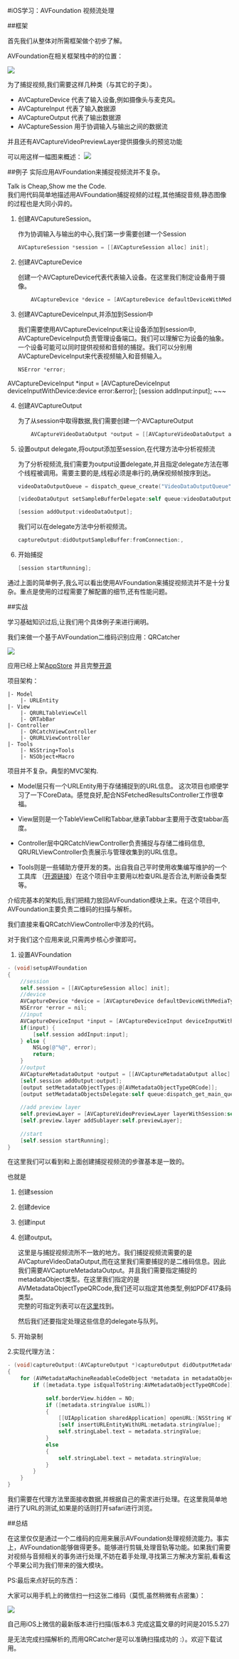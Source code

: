 #iOS学习：AVFoundation 视频流处理

##框架

首先我们从整体对所需框架做个初步了解。

AVFoundation在相关框架栈中的的位置：

![](AVFoundation.png)

为了捕捉视频,我们需要这样几种类（与其它的子类）。

- AVCaptureDevice 代表了输入设备,例如摄像头与麦克风。
- AVCaptureInput 代表了输入数据源
- AVCaptureOutput 代表了输出数据源
- AVCaptureSession 用于协调输入与输出之间的数据流

并且还有AVCaptureVideoPreviewLayer提供摄像头的预览功能

可以用这样一幅图来概述：
![](captureoverview.png)

##例子
实际应用AVFoundation来捕捉视频流并不复杂。

Talk is Cheap,Show me the Code.  
我们用代码简单地描述用AVFoundation捕捉视频的过程,其他捕捉音频,静态图像的过程也是大同小异的。

1. 创建AVCaputureSession。
	
	作为协调输入与输出的中心,我们第一步需要创建一个Session
	
	~~~objective-c
	AVCaptureSession *session = [[AVCaptureSession alloc] init];
	~~~
	
2. 创建AVCaptureDevice

	创建一个AVCaptureDevice代表代表输入设备。在这里我们制定设备用于摄像。
	
	~~~objective-c
	    AVCaptureDevice *device = [AVCaptureDevice defaultDeviceWithMediaType:AVMediaTypeVideo];
	~~~
	
3. 创建AVCaptureDeviceInput,并添加到Session中
	
	我们需要使用AVCaptureDeviceInput来让设备添加到session中, AVCaptureDeviceInput负责管理设备端口。我们可以理解它为设备的抽象。一个设备可能可以同时提供视频和音频的捕捉。我们可以分别用AVCaptureDeviceInput来代表视频输入和音频输入。
	
	~~~objective-c
	NSError *error;
AVCaptureDeviceInput *input = [AVCaptureDeviceInput deviceInputWithDevice:device error:&error];
[session addInput:input];
	~~~

4. 创建AVCaptureOutput

	为了从session中取得数据,我们需要创建一个AVCaptureOutput
	
	~~~objective-c
	    AVCaptureVideoDataOutput *output = [[AVCaptureVideoDataOutput alloc]init];
	~~~
	
5. 设置output delegate,将output添加至session,在代理方法中分析视频流

	为了分析视频流,我们需要为output设置delegate,并且指定delegate方法在哪个线程被调用。需要主要的是,线程必须是串行的,确保视频帧按序到达。
	
	~~~objective-c
	videoDataOutputQueue = dispatch_queue_create("VideoDataOutputQueue", DISPATCH_QUEUE_SERIAL);
	
	[videoDataOutput setSampleBufferDelegate:self queue:videoDataOutputQueue];
	
	[session addOutput:videoDataOutput];
	~~~
	
	我们可以在delegate方法中分析视频流。
	
	~~~objective-c
	captureOutput:didOutputSampleBuffer:fromConnection:,
	~~~

6. 开始捕捉

	~~~objective-c
	[session startRunning];
	~~~


通过上面的简单例子,我么可以看出使用AVFoundation来捕捉视频流并不是十分复杂。重点是使用的过程需要了解配置的细节,还有性能问题。


##实战

学习基础知识过后,让我们用个具体例子来进行阐明。

我们来做一个基于AVFoundation二维码识别应用：QRCatcher

![](icon.png)

应用已经上架[AppStore](https://itunes.apple.com/cn/app/qrcatcher/id993170818?mt=8) 并且完整[开源](https://github.com/100mango/QRCatcher)

	
项目架构：

~~~
|- Model
    |- URLEntity
|- View
    |- QRURLTableViewCell
    |- QRTabBar
|- Controller
    |- QRCatchViewController
    |- QRURLViewController
|- Tools
    |- NSString+Tools
    |- NSObject+Macro
~~~


项目并不复杂。典型的MVC架构.

- Model层只有一个URLEntity用于存储捕捉到的URL信息。
这次项目也顺便学习了一下CoreData。感觉良好,配合NSFetchedResultsController工作很幸福。

- View层则是一个TableViewCell和Tabbar,继承Tabbar主要用于改变tabbar高度。

- Controller层中QRCatchViewController负责捕捉与存储二维码信息, QRURLViewController负责展示与管理收集到的URL信息。

- Tools则是一些辅助方便开发的类。出自我自己平时使用收集编写维护的一个工具库 （[开源链接](https://github.com/100mango/MyTools_iOS)）在这个项目中主要用以检查URL是否合法,判断设备类型等。


介绍完基本的架构后,我们把精力放回AVFoundation模块上来。在这个项目中, AVFoundation主要负责二维码的扫描与解析。

我们直接来看QRCatchViewController中涉及的代码。

对于我们这个应用来说,只需两步核心步骤即可。

1. 设置AVFoundation

~~~objective-c
- (void)setupAVFoundation
{
    //session
    self.session = [[AVCaptureSession alloc] init];
    //device
    AVCaptureDevice *device = [AVCaptureDevice defaultDeviceWithMediaType:AVMediaTypeVideo];
    NSError *error = nil;
    //input
    AVCaptureDeviceInput *input = [AVCaptureDeviceInput deviceInputWithDevice:device error:&error];
    if(input) {
        [self.session addInput:input];
    } else {
        NSLog(@"%@", error);
        return;
    }
    //output
    AVCaptureMetadataOutput *output = [[AVCaptureMetadataOutput alloc] init];
    [self.session addOutput:output];
    [output setMetadataObjectTypes:@[AVMetadataObjectTypeQRCode]];
    [output setMetadataObjectsDelegate:self queue:dispatch_get_main_queue()];
    
    //add preview layer
    self.previewLayer = [AVCaptureVideoPreviewLayer layerWithSession:self.session];
    [self.preview.layer addSublayer:self.previewLayer];
    
    //start
    [self.session startRunning];
}
~~~

在这里我们可以看到和上面创建捕捉视频流的步骤基本是一致的。

也就是

1. 创建session
2. 创建device
3. 创建input
4. 创建output。

	这里是与捕捉视频流所不一致的地方。我们捕捉视频流需要的是AVCaptureVideoDataOutput,而在这里我们需要捕捉的是二维码信息。因此我们需要AVCaptureMetadataOutput。并且我们需要指定捕捉的metadataObject类型。在这里我们指定的是AVMetadataObjectTypeQRCode,我们还可以指定其他类型,例如PDF417条码类型。  
	完整的可指定列表可以在[这里](https://developer.apple.com/library/prerelease/ios/documentation/AVFoundation/Reference/AVMetadataMachineReadableCodeObject_Class/index.html#//apple_ref/doc/constant_group/Machine_Readable_Object_Types)找到。
	
	然后我们还要指定处理这些信息的delegate与队列。
	
5. 开始录制
	
	
2.实现代理方法：

~~~objective-c
- (void)captureOutput:(AVCaptureOutput *)captureOutput didOutputMetadataObjects:(NSArray *)metadataObjects fromConnection:(AVCaptureConnection *)connection
{
    for (AVMetadataMachineReadableCodeObject *metadata in metadataObjects) {
        if ([metadata.type isEqualToString:AVMetadataObjectTypeQRCode]) {
            
            self.borderView.hidden = NO;
            if ([metadata.stringValue isURL])
            {
                [[UIApplication sharedApplication] openURL:[NSString HTTPURLFromString:metadata.stringValue]];
                [self insertURLEntityWithURL:metadata.stringValue];
                self.stringLabel.text = metadata.stringValue;
            }
            else
            {
                self.stringLabel.text = metadata.stringValue;
            }
        }
    }
}
~~~

我们需要在代理方法里面接收数据,并根据自己的需求进行处理。在这里我简单地进行了URL的测试,如果是的话则打开safari进行浏览。


##总结

在这里仅仅是通过一个二维码的应用来展示AVFoundation处理视频流能力。事实上，AVFoundation能够做得更多。能够进行剪辑,处理音轨等功能。如果我们需要对视频与音频相关的事务进行处理,不妨在着手处理,寻找第三方解决方案前,看看这个苹果公司为我们带来的强大模块。


PS:最后来点好玩的东西：

大家可以用手机上的微信扫一扫这张二维码（莫慌,虽然稍微有点密集）：

![](二维码.png)

自己用iOS上微信的最新版本进行扫描(版本6.3 完成这篇文章的时间是2015.5.27)

是无法完成扫描解析的,而用QRCatcher是可以准确扫描成功的 :）。欢迎下载试用。



	
